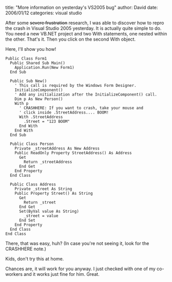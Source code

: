 
title: "More information on yesterday's VS2005 bug"
author: David
date: 2006/01/12
categories: visual studio

After some <strike>severe frustration</strike> research, I was able to discover how to repro the crash in Visual Studio 2005 yesterday. It is actually quite simple to do. You need a new VB.NET project and two With statements, one nested within the other. That's it. Then you click on the second With object.

Here, I'll show you how!

    Public Class Form1
      Public Shared Sub Main()
        Application.Run(New Form1)
      End Sub

      Public Sub New()
        ' This call is required by the Windows Form Designer.
        InitializeComponent()
        ' Add any initialization after the InitializeComponent() call.
        Dim p As New Person()
        With p
          ' CRASHHERE: If you want to crash, take your mouse and
          ' click inside .StreetAddress.... BOOM!
          With .StreetAddress
            .Street = "123 BOOM"
          End With
        End With
      End Sub

      Public Class Person
        Private _streetAddress As New Address
        Public ReadOnly Property StreetAddress() As Address
          Get
            Return _streetAddress
          End Get
        End Property
      End Class

      Public Class Address
        Private _street As String
        Public Property Street() As String
          Get
            Return _street
          End Get
          Set(ByVal value As String)
            _street = value
          End Set
        End Property
      End Class
    End Class

There, that was easy, huh? (In case you're not seeing it, look for the CRASHHERE note.)

Kids, don't try this at home.

Chances are, it will work for you anyway. I just checked with one of my co-workers and it works just fine for him. Great.

